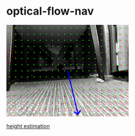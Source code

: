 # optical-flow-nav

![](/img/velocity_estimation.png)

[height estimation](https://drive.google.com/file/d/1uERQQ4MdwlGtuX6mopFUaMuZJOFm2a4M/view?usp=sharing)